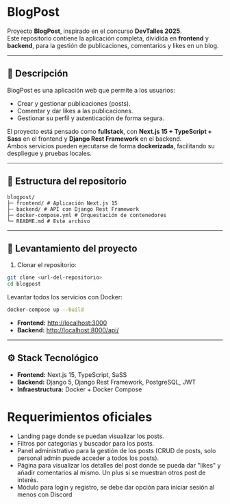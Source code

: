 # BlogPost

Proyecto **BlogPost**, inspirado en el concurso **DevTalles 2025**.  
Este repositorio contiene la aplicación completa, dividida en **frontend** y **backend**, para la gestión de publicaciones, comentarios y likes en un blog.

---

## 📖 Descripción

BlogPost es una aplicación web que permite a los usuarios:

- Crear y gestionar publicaciones (posts).  
- Comentar y dar likes a las publicaciones.  
- Gestionar su perfil y autenticación de forma segura.  

El proyecto está pensado como **fullstack**, con **Next.js 15 + TypeScript + Sass** en el frontend y **Django Rest Framework** en el backend.  
Ambos servicios pueden ejecutarse de forma **dockerizada**, facilitando su despliegue y pruebas locales.

---

## 📂 Estructura del repositorio
```plaintext
blogpost/
├─ frontend/ # Aplicación Next.js 15
├─ backend/ # API con Django Rest Framework
├─ docker-compose.yml # Orquestación de contenedores
└─ README.md # Este archivo
```

---

## 🚀 Levantamiento del proyecto

1. Clonar el repositorio:  

```bash
git clone <url-del-repositorio>
cd blogpost
```
Levantar todos los servicios con Docker:

```bash
docker-compose up --build
```
- **Frontend:** [http://localhost:3000](http://localhost:3000)  
- **Backend:** [http://localhost:8000/api/](http://localhost:8000/api/)

---

## ⚙️ Stack Tecnológico

- **Frontend:** Next.js 15, TypeScript, SaSS
- **Backend:** Django 5, Django Rest Framework, PostgreSQL, JWT  
- **Infraestructura:** Docker + Docker Compose


# Requerimientos oficiales
* Landing page donde se puedan visualizar los posts.
* Filtros por categorías y buscador para los posts.
* Panel administrativo para la gestión de los posts (CRUD de posts,
solo personal admin puede acceder a todos los posts).
* Página para visualizar los detalles del post donde se pueda dar
"likes" y añadir comentarios al mismo. Un plus si se muestran
otros post de interés.
* Módulo para login y registro, se debe dar opción para iniciar
sesión al menos con Discord